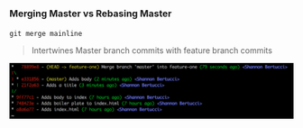 ### Merging Master vs Rebasing Master

`git merge mainline`

> Intertwines Master branch commits with feature branch commits

![merge style](../images/merge.png)
